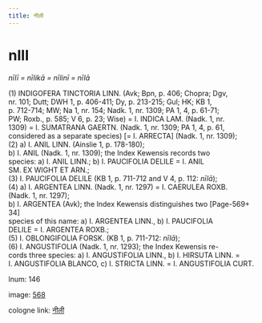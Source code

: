 ```yaml
---
title: नीली
---
```


# nIlI

<i>nīlī = nīlikā = nīlinī = nīlā</i>  <div n="P" />(1) <bot>INDIGOFERA TINCTORIA LINN.</bot> (Avk; Bpn, p. 406; Chopra; Dgv, <div n="lb" />nr. 101; Dutt; DWH 1, p. 406-411; Dy, p. 213-215; Gul; HK; KB 1, <div n="lb" />p. 712-714; MW; Na 1, nr. 154; Nadk. 1, nr. 1309; PA 1, 4, p. 61-71; <div n="lb" />PW; Roxb., p. 585; V 6, p. 23; Wise) = <bot>I. INDICA LAM.</bot> (Nadk. 1, nr. <div n="lb" />1309) = <bot>I. SUMATRANA GAERTN.</bot> (Nadk. 1, nr. 1309; PA 1, 4, p. 61, <div n="lb" />considered as a separate species) [= <bot>I. ARRECTA</bot>] (Nadk. 1, nr. 1309); <div n="P" />(2) a) <bot>I. ANIL LINN.</bot> (Ainslie 1, p. 178-180); <div n="lb" />b) <bot>I. ANIL</bot> (Nadk. 1, nr. 1309); the Index Kewensis records two <div n="lb" />species: a) <bot>I. ANIL LINN.</bot>; b) <bot>I. PAUCIFOLIA DELILE</bot> = <bot>I. ANIL <div n="lb" />SM. EX WIGHT ET ARN.</bot>; <div n="P" />(3) <bot>I. PAUCIFOLIA DELILE</bot> (KB 1, p. 711-712 and V 4, p. 112: <i>nīlā</i>); <div n="P" />(4) a) <bot>I. ARGENTEA LINN.</bot> (Nadk. 1, nr. 1297) = <bot>I. CAERULEA ROXB.</bot> <div n="lb" />(Nadk. 1, nr. 1297); <div n="lb" />b) <bot>I. ARGENTEA</bot> (Avk); the Index Kewensis distinguishes two [Page-569+ 34] <div n="lb" />species of this name: a) <bot>I. ARGENTEA LINN.</bot>, b) <bot>I. PAUCIFOLIA <div n="lb" />DELILE</bot> = <bot>I. ARGENTEA ROXB.</bot>; <div n="P" />(5) <bot>I. OBLONGIFOLIA FORSK.</bot> (KB 1, p. 711-712: <i>nīlā</i>); <div n="P" />(6) <bot>I. ANGUSTIFOLIA</bot> (Nadk. 1, nr. 1293); the Index Kewensis re- <div n="lb" />cords three species: a) <bot>I. ANGUSTIFOLIA LINN.</bot>, b) <bot>I. HIRSUTA LINN.</bot> = <div n="lb" /><bot>I. ANGUSTIFOLIA BLANCO</bot>, c) <bot>I. STRICTA LINN.</bot> = <bot>I. ANGUSTIFOLIA CURT.</bot>

lnum: 146

image: [568](https://www.sanskrit-lexicon.uni-koeln.de/scans/csl-apidev/servepdf.php?dict=snp&page=568)

cologne link: [नीली](https://sanskrit-lexicon.uni-koeln.de/scans/csl-apidev/getword.php?dict=snp&key=नीली)

